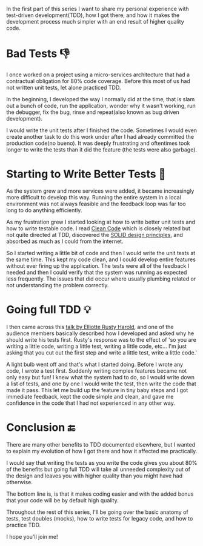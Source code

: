 In the first part of this series I want to share my personal experience with test-driven development(TDD), how I got there, and how it makes the development process much simpler with an end result of higher quality code.

# Bad Tests 👎

I once worked on a project using a micro-services architecture that had a contractual obligation for 80% code coverage. Before this most of us had not written unit tests, let alone practiced TDD.

In the beginning, I developed the way I normally did at the time, that is slam out a bunch of code, run the application, wonder why it wasn't working, run the debugger, fix the bug, rinse and repeat(also known as bug driven development).

I would write the unit tests after I finished the code. Sometimes I would even create another task to do this work under after I had already committed the production code(no bueno). It was deeply frustrating and oftentimes took longer to write the tests than it did the feature (the tests were also garbage).

# Starting to Write Better Tests 🌱

As the system grew and more services were added, it became increasingly more difficult to develop this way. Running the entire system in a local environment was not always feasible and the feedback loop was far too long to do anything efficiently.

As my frustration grew I started looking at how to write better unit tests and how to write testable code. I read [Clean Code](https://amzn.to/34kTzQ9) which is closely related but not quite directed at TDD, discovered the [SOLID design principles](https://www.youtube.com/watch?v=rtmFCcjEgEw&list=PLGbeNLNjS1rHkib_aXeIUrV7YhSbQPz2g&index=36&ab_channel=LaraconEU), and absorbed as much as I could from the internet.

So I started writing a little bit of code and then I would write the unit tests at the same time. This kept my code clean, and I could develop entire features without ever firing up the application. The tests were all of the feedback I needed and then I could verify that the system was running as expected less frequently. The issues that did occur where usually plumbing related or not understanding the problem correctly.

# Going full TDD 💡

I then came across this [talk by Elliotte Rusty Harold](https://www.youtube.com/watch?v=fr1E9aVnBxw&ab_channel=Devoxx), and one of the audience members basically described how I developed and asked why he should write his tests first. Rusty's response was to the effect of 'so you are writing a little code, writing a little test, writing a little code, etc... I'm just asking that you cut out the first step and write a little test, write a little code.'

A light bulb went off and that's what I started doing. Before I wrote any code, I wrote a test first. Suddenly writing complex features became not only easy but fun! I knew what the system had to do, so I would write down a list of tests, and one by one I would write the test, then write the code that made it pass. This let me build up the feature in tiny baby steps and I got immediate feedback, kept the code simple and clean, and gave me confidence in the code that I had not experienced in any other way.

# Conclusion 🔚

There are many other benefits to TDD documented elsewhere, but I wanted to explain my evolution of how I got there and how it affected me practically.

I would say that writing the tests as you write the code gives you about 80% of the benefits but going full TDD will take all unneeded complexity out of the design and leaves you with higher quality than you might have had otherwise.

The bottom line is, is that it makes coding easier and with the added bonus that your code will be by default high quality.

Throughout the rest of this series, I'll be going over the basic anatomy of tests, test doubles (mocks), how to write tests for legacy code, and how to practice TDD.

I hope you'll join me!
